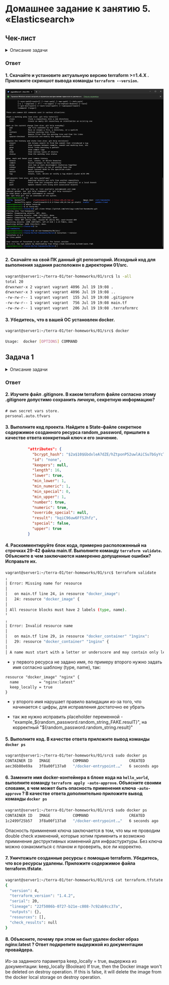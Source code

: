 # Домашнее задание к занятию 5. «Elasticsearch»

## Чек-лист

<details>
  <summary>Описание задачи</summary>
### Чеклист готовности к домашнему заданию

1. Скачайте и установите актуальную версию **terraform** >=1.4.X . Приложите скриншот вывода команды ```terraform --version```.
2. Скачайте на свой ПК данный git репозиторий. Исходный код для выполнения задания расположен в директории **01/src**.
3. Убедитесь, что в вашей ОС установлен docker.
</details>

### Ответ

#### 1. Скачайте и установите актуальную версию **terraform** >=1.4.X . Приложите скриншот вывода команды ```terraform --version```.

![alt text](img/ter1.png "ter1")

#### 2. Скачайте на свой ПК данный git репозиторий. Исходный код для выполнения задания расположен в директории **01/src**.

```bash
vagrant@server1:~/terra-01/ter-homeworks/01/src$ ls -all
total 20
drwxrwxr-x 2 vagrant vagrant 4096 Jul 19 19:08 .
drwxrwxr-x 3 vagrant vagrant 4096 Jul 19 19:08 ..
-rw-rw-r-- 1 vagrant vagrant  155 Jul 19 19:08 .gitignore
-rw-rw-r-- 1 vagrant vagrant  756 Jul 19 19:08 main.tf
-rw-rw-r-- 1 vagrant vagrant  206 Jul 19 19:08 .terraformrc
```

#### 3. Убедитесь, что в вашей ОС установлен docker.

```bash
vagrant@server1:~/terra-01/ter-homeworks/01/src$ docker

Usage:  docker [OPTIONS] COMMAND
```

## Задача 1

<details>
  <summary>Описание задачи</summary>
1. Перейдите в каталог [**src**](https://github.com/netology-code/ter-homeworks/tree/main/01/src). Скачайте все необходимые зависимости, использованные в проекте. 
2. Изучите файл **.gitignore**. В каком terraform файле согласно этому .gitignore допустимо сохранить личную, секретную информацию?
3. Выполните код проекта. Найдите  в State-файле секретное содержимое созданного ресурса **random_password**, пришлите в качестве ответа конкретный ключ и его значение.
4. Раскомментируйте блок кода, примерно расположенный на строчках 29-42 файла **main.tf**.
Выполните команду ```terraform validate```. Объясните в чем заключаются намеренно допущенные ошибки? Исправьте их.
5. Выполните код. В качестве ответа приложите вывод команды ```docker ps```
6. Замените имя docker-контейнера в блоке кода на ```hello_world```, выполните команду ```terraform apply -auto-approve```.
Объясните своими словами, в чем может быть опасность применения ключа  ```-auto-approve``` ? В качестве ответа дополнительно приложите вывод команды ```docker ps```
7. Уничтожьте созданные ресурсы с помощью **terraform**. Убедитесь, что все ресурсы удалены. Приложите содержимое файла **terraform.tfstate**. 
8. Объясните, почему при этом не был удален docker образ **nginx:latest** ? Ответ подкрепите выдержкой из документации провайдера.
</details>

### Ответ

#### 2. Изучите файл **.gitignore**. В каком terraform файле согласно этому .gitignore допустимо сохранить личную, секретную информацию?

```
# own secret vars store.
personal.auto.tfvars
```

#### 3. Выполните код проекта. Найдите  в State-файле секретное содержимое созданного ресурса **random_password**, пришлите в качестве ответа конкретный ключ и его значение.

```JSON
          "attributes": {
            "bcrypt_hash": "$2a$10$GbdxleA7dZE/hZtponP52uwlAiCSu7bGyYcTrOXrtjURhDFYSLTjm",
            "id": "none",
            "keepers": null,
            "length": 16,
            "lower": true,
            "min_lower": 1,
            "min_numeric": 1,
            "min_special": 0,
            "min_upper": 1,
            "number": true,
            "numeric": true,
            "override_special": null,
            "result": "kqiC96uw6FfSJhfz",
            "special": false,
            "upper": true
          }
```

#### 4. Раскомментируйте блок кода, примерно расположенный на строчках 29-42 файла **main.tf**. Выполните команду ```terraform validate```. Объясните в чем заключаются намеренно допущенные ошибки? Исправьте их.

```bash
vagrant@server1:~/terra-01/ter-homeworks/01/src$ terraform validate
╷
│ Error: Missing name for resource
│
│   on main.tf line 24, in resource "docker_image":
│   24: resource "docker_image" {
│
│ All resource blocks must have 2 labels (type, name).
╵
╷
│ Error: Invalid resource name
│
│   on main.tf line 29, in resource "docker_container" "1nginx":
│   29: resource "docker_container" "1nginx" {
│
│ A name must start with a letter or underscore and may contain only letters, digits, underscores, and dashes.
```

- у первого ресурса не задано имя, по примеру второго нужно задать имя согласно шаблону (type, name), так:

```
resource "docker_image" "nginx" {
  name         = "nginx:latest"
  keep_locally = true
}
```

- у второго имя нарушает правило валидации из-за того, что начинается с цифры, для исправления достаточно ее убрать

- так же нужно исправить placeholder переменной - "example_${random_password.random_string_FAKE.resulT}", на корректный "${random_password.random_string.result}"

#### 5. Выполните код. В качестве ответа приложите вывод команды ```docker ps```

```bash
vagrant@server1:~/terra-01/ter-homeworks/01/src$ sudo docker ps
CONTAINER ID   IMAGE          COMMAND                  CREATED         STATUS         PORTS                  NAMES
aec36b80e69a   3f8a00f137a0   "/docker-entrypoint.…"   6 seconds ago   Up 5 seconds   0.0.0.0:8000->80/tcp   z3l2VBIdX0xwM6cS
```

#### 6. Замените имя docker-контейнера в блоке кода на ```hello_world```, выполните команду ```terraform apply -auto-approve```. Объясните своими словами, в чем может быть опасность применения ключа  ```-auto-approve``` ? В качестве ответа дополнительно приложите вывод команды ```docker ps```

```bash
vagrant@server1:~/terra-01/ter-homeworks/01/src$ sudo docker ps
CONTAINER ID   IMAGE          COMMAND                  CREATED         STATUS         PORTS                  NAMES
1c2499f25b57   3f8a00f137a0   "/docker-entrypoint.…"   6 seconds ago   Up 5 seconds   0.0.0.0:8000->80/tcp   hello_world
```

Опасность приминения ключа заключается в том, что мы не проводим double check изменений, которые хотим применить и возможно приминение деструктивных изменений для инфрастурктуры. Без ключа можно ознакомиться с планом и проверить, все ли корректно.

#### 7. Уничтожьте созданные ресурсы с помощью **terraform**. Убедитесь, что все ресурсы удалены. Приложите содержимое файла **terraform.tfstate**. 

```bash
vagrant@server1:~/terra-01/ter-homeworks/01/src$ cat terraform.tfstate
{
  "version": 4,
  "terraform_version": "1.4.2",
  "serial": 20,
  "lineage": "22f5086b-0727-b21e-c808-7c92ab9cc37a",
  "outputs": {},
  "resources": [],
  "check_results": null
}
```

#### 8. Объясните, почему при этом не был удален docker образ **nginx:latest** ? Ответ подкрепите выдержкой из документации провайдера.

Из-за заданного параметра keep_locally = true, выдержка из документации:
keep_locally (Boolean) If true, then the Docker image won't be deleted on destroy operation. If this is false, it will delete the image from the docker local storage on destroy operation.
